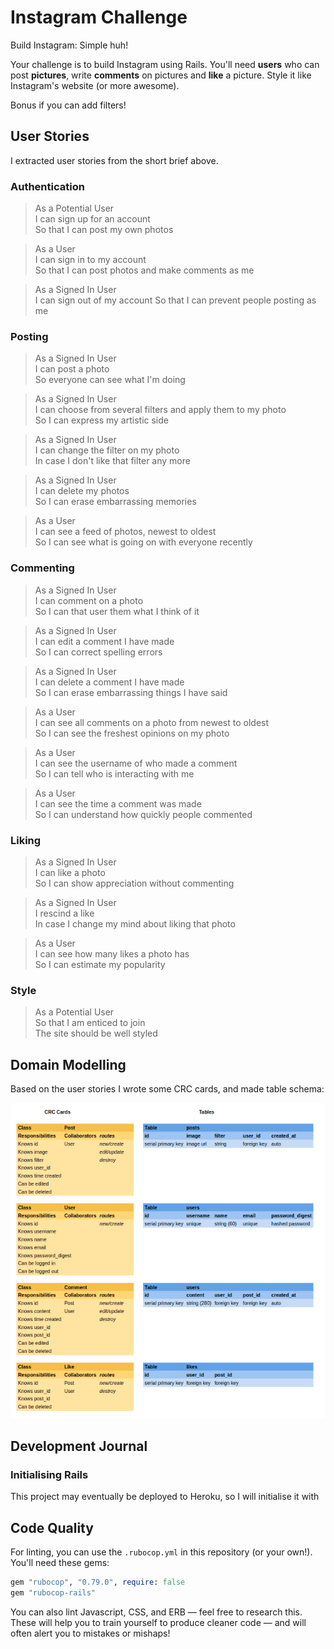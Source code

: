 # Instagram Challenge

Build Instagram: Simple huh!

Your challenge is to build Instagram using Rails. You'll need **users** who can post **pictures**, write **comments** on pictures and **like** a picture. Style it like Instagram's website (or more awesome).

Bonus if you can add filters!

## User Stories

I extracted user stories from the short brief above.

### Authentication

> As a Potential User  
> I can sign up for an account  
> So that I can post my own photos

> As a User  
> I can sign in to my account  
> So that I can post photos and make comments as me

> As a Signed In User  
> I can sign out of my account
> So that I can prevent people posting as me

### Posting

> As a Signed In User  
> I can post a photo  
> So everyone can see what I'm doing

> As a Signed In User  
> I can choose from several filters and apply them to my photo  
> So I can express my artistic side

> As a Signed In User  
> I can change the filter on my photo  
> In case I don't like that filter any more

> As a Signed In User  
> I can delete my photos  
> So I can erase embarrassing memories

> As a User  
> I can see a feed of photos, newest to oldest  
> So I can see what is going on with everyone recently

### Commenting

> As a Signed In User  
> I can comment on a photo  
> So I can that user them what I think of it

> As a Signed In User  
> I can edit a comment I have made  
> So I can correct spelling errors

> As a Signed In User  
> I can delete a comment I have made  
> So I can erase embarrassing things I have said

> As a User  
> I can see all comments on a photo from newest to oldest  
> So I can see the freshest opinions on my photo

> As a User  
> I can see the username of who made a comment  
> So I can tell who is interacting with me

> As a User  
> I can see the time a comment was made  
> So I can understand how quickly people commented

### Liking

> As a Signed In User  
> I can like a photo  
> So I can show appreciation without commenting

> As a Signed In User  
> I rescind a like  
> In case I change my mind about liking that photo

> As a User  
> I can see how many likes a photo has  
> So I can estimate my popularity

### Style

> As a Potential User  
> So that I am enticed to join  
> The site should be well styled

## Domain Modelling

Based on the user stories I wrote some CRC cards, and made table schema:

![CRC Cards and Table Schema](images/insta-clone-crc-table-schema.png)

## Development Journal

### Initialising Rails

This project may eventually be deployed to Heroku, so I will initialise it with

## Code Quality

For linting, you can use the `.rubocop.yml` in this repository (or your own!).
You'll need these gems:

```ruby
gem "rubocop", "0.79.0", require: false
gem "rubocop-rails"
```

You can also lint Javascript, CSS, and ERB — feel free to research this. These
will help you to train yourself to produce cleaner code — and will often alert
you to mistakes or mishaps!
